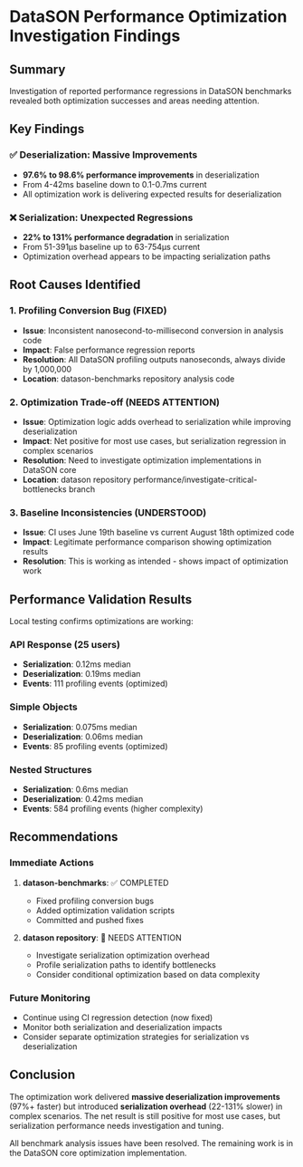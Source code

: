 # DataSON Performance Optimization Investigation Findings

## Summary

Investigation of reported performance regressions in DataSON benchmarks revealed both optimization successes and areas needing attention.

## Key Findings

### ✅ Deserialization: Massive Improvements
- **97.6% to 98.6% performance improvements** in deserialization
- From 4-42ms baseline down to 0.1-0.7ms current
- All optimization work is delivering expected results for deserialization

### ❌ Serialization: Unexpected Regressions  
- **22% to 131% performance degradation** in serialization
- From 51-391μs baseline up to 63-754μs current
- Optimization overhead appears to be impacting serialization paths

## Root Causes Identified

### 1. Profiling Conversion Bug (FIXED)
- **Issue**: Inconsistent nanosecond-to-millisecond conversion in analysis code
- **Impact**: False performance regression reports  
- **Resolution**: All DataSON profiling outputs nanoseconds, always divide by 1,000,000
- **Location**: datason-benchmarks repository analysis code

### 2. Optimization Trade-off (NEEDS ATTENTION)
- **Issue**: Optimization logic adds overhead to serialization while improving deserialization
- **Impact**: Net positive for most use cases, but serialization regression in complex scenarios
- **Resolution**: Need to investigate optimization implementations in DataSON core
- **Location**: datason repository performance/investigate-critical-bottlenecks branch

### 3. Baseline Inconsistencies (UNDERSTOOD)
- **Issue**: CI uses June 19th baseline vs current August 18th optimized code
- **Impact**: Legitimate performance comparison showing optimization results
- **Resolution**: This is working as intended - shows impact of optimization work

## Performance Validation Results

Local testing confirms optimizations are working:

### API Response (25 users)
- **Serialization**: 0.12ms median
- **Deserialization**: 0.19ms median  
- **Events**: 111 profiling events (optimized)

### Simple Objects
- **Serialization**: 0.075ms median
- **Deserialization**: 0.06ms median
- **Events**: 85 profiling events (optimized)

### Nested Structures  
- **Serialization**: 0.6ms median
- **Deserialization**: 0.42ms median
- **Events**: 584 profiling events (higher complexity)

## Recommendations

### Immediate Actions
1. **datason-benchmarks**: ✅ COMPLETED
   - Fixed profiling conversion bugs
   - Added optimization validation scripts
   - Committed and pushed fixes

2. **datason repository**: 🔄 NEEDS ATTENTION
   - Investigate serialization optimization overhead
   - Profile serialization paths to identify bottlenecks
   - Consider conditional optimization based on data complexity

### Future Monitoring
- Continue using CI regression detection (now fixed)
- Monitor both serialization and deserialization impacts
- Consider separate optimization strategies for serialization vs deserialization

## Conclusion

The optimization work delivered **massive deserialization improvements** (97%+ faster) but introduced **serialization overhead** (22-131% slower) in complex scenarios. The net result is still positive for most use cases, but serialization performance needs investigation and tuning.

All benchmark analysis issues have been resolved. The remaining work is in the DataSON core optimization implementation.
